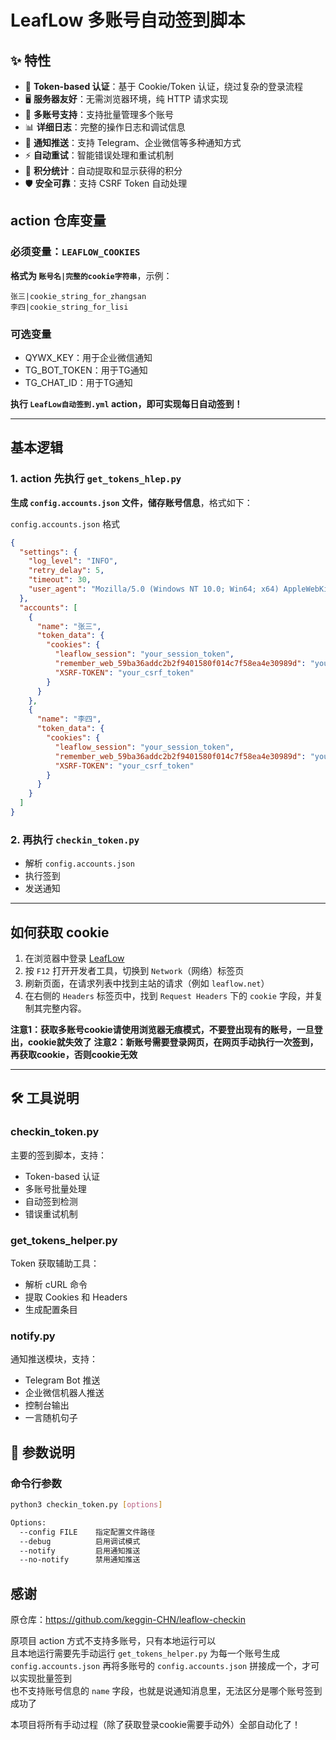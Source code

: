 # LeafLow 多账号自动签到脚本

## ✨ 特性

- 🔐 **Token-based 认证**：基于 Cookie/Token 认证，绕过复杂的登录流程
- 🖥️ **服务器友好**：无需浏览器环境，纯 HTTP 请求实现
- 👥 **多账号支持**：支持批量管理多个账号
- 📊 **详细日志**：完整的操作日志和调试信息
- 🔔 **通知推送**：支持 Telegram、企业微信等多种通知方式
- ⚡ **自动重试**：智能错误处理和重试机制
- 🎯 **积分统计**：自动提取和显示获得的积分
- 🛡️ **安全可靠**：支持 CSRF Token 自动处理

## action 仓库变量

### 必须变量：`LEAFLOW_COOKIES`

**格式为 `账号名|完整的cookie字符串`**，示例：

```
张三|cookie_string_for_zhangsan
李四|cookie_string_for_lisi
```

### 可选变量

- QYWX_KEY：用于企业微信通知
- TG_BOT_TOKEN：用于TG通知
- TG_CHAT_ID：用于TG通知

**执行 `LeafLow自动签到.yml` action，即可实现每日自动签到！**

---

## 基本逻辑

### 1. action 先执行 `get_tokens_hlep.py`

**生成 `config.accounts.json` 文件，储存账号信息**，格式如下：

`config.accounts.json` 格式

```json
{
  "settings": {
    "log_level": "INFO",
    "retry_delay": 5,
    "timeout": 30,
    "user_agent": "Mozilla/5.0 (Windows NT 10.0; Win64; x64) AppleWebKit/537.36 (KHTML, like Gecko) Chrome/131.0.0.0 Safari/537.36"
  },
  "accounts": [
    {
      "name": "张三",
      "token_data": {
        "cookies": {
          "leaflow_session": "your_session_token",
          "remember_web_59ba36addc2b2f9401580f014c7f58ea4e30989d": "your_remember_token",
          "XSRF-TOKEN": "your_csrf_token"
        }
      }
    },
    {
      "name": "李四",
      "token_data": {
        "cookies": {
          "leaflow_session": "your_session_token",
          "remember_web_59ba36addc2b2f9401580f014c7f58ea4e30989d": "your_remember_token",
          "XSRF-TOKEN": "your_csrf_token"
        }
      }
    }
  ]
}
```

### 2. 再执行 `checkin_token.py`

- 解析 `config.accounts.json`
- 执行签到
- 发送通知

---

## 如何获取 cookie

1. 在浏览器中登录 [LeafLow](https://leaflow.net)
2. 按 `F12` 打开开发者工具，切换到 `Network`（网络）标签页
3. 刷新页面，在请求列表中找到主站的请求（例如 `leaflow.net`）
4. 在右侧的 `Headers` 标签页中，找到 `Request Headers` 下的 `cookie` 字段，并复制其完整内容。

**注意1：获取多账号cookie请使用浏览器无痕模式，不要登出现有的账号，一旦登出，cookie就失效了**
**注意2：新账号需要登录网页，在网页手动执行一次签到，再获取cookie，否则cookie无效**

---

## 🛠️ 工具说明

### checkin_token.py
主要的签到脚本，支持：
- Token-based 认证
- 多账号批量处理
- 自动签到检测
- 错误重试机制

### get_tokens_helper.py
Token 获取辅助工具：
- 解析 cURL 命令
- 提取 Cookies 和 Headers
- 生成配置条目

### notify.py
通知推送模块，支持：
- Telegram Bot 推送
- 企业微信机器人推送
- 控制台输出
- 一言随机句子

## 🔧 参数说明

### 命令行参数

```bash
python3 checkin_token.py [options]

Options:
  --config FILE    指定配置文件路径
  --debug          启用调试模式
  --notify         启用通知推送
  --no-notify      禁用通知推送
```

## 感谢

原仓库：https://github.com/keggin-CHN/leaflow-checkin  

原项目 action 方式不支持多账号，只有本地运行可以  
且本地运行需要先手动运行 `get_tokens_helper.py` 为每一个账号生成 `config.accounts.json` 
再将多账号的 `config.accounts.json` 拼接成一个，才可以实现批量签到  
也不支持账号信息的 `name` 字段，也就是说通知消息里，无法区分是哪个账号签到成功了

本项目将所有手动过程（除了获取登录cookie需要手动外）全部自动化了！

